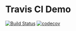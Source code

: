 # Travis CI Demo

[![Build Status](https://app.travis-ci.com/Volod878/travis-ci_demo.svg?branch=master)](https://app.travis-ci.com/Volod878/travis-ci_demo)
[![codecov](https://codecov.io/gh/Volod878/travis-ci_demo/branch/master/graph/badge.svg?token=LUQGPAIION)](https://codecov.io/gh/Volod878/travis-ci_demo)
